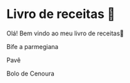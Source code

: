 # Livro de receitas :book:

Olá! Bem vindo ao meu livro de receitas:wave:

Bife a parmegiana

Pavê

Bolo de Cenoura